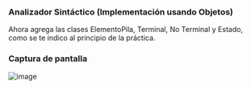 ### Analizador Sintáctico (Implementación usando Objetos)

Ahora agrega las clases ElementoPila, Terminal,
No Terminal y Estado, como se te indico al principio de la práctica.

### Captura de pantalla
![image](https://user-images.githubusercontent.com/75290686/189804439-68c72ad3-092d-4983-a497-513ecc09c7bd.png)
